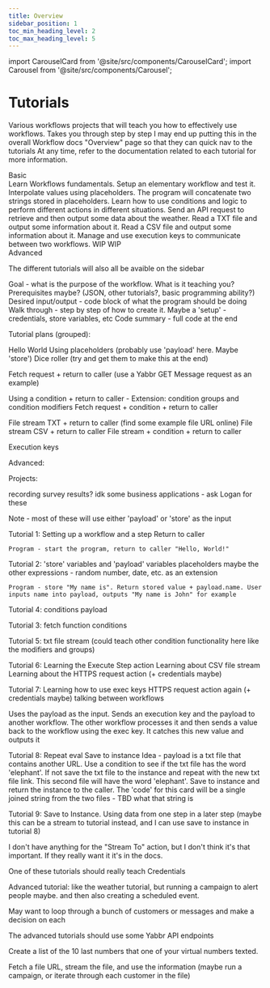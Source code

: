 ```yaml
---
title: Overview
sidebar_position: 1
toc_min_heading_level: 2
toc_max_heading_level: 5
---
```


import CarouselCard from '@site/src/components/CarouselCard';
import Carousel from '@site/src/components/Carousel';

# Tutorials 

Various workflows projects that will teach you how to effectively use workflows. Takes you through step by step
I may end up putting this in the overall Workflow docs "Overview" page so that they can quick nav to the tutorials
At any time, refer to the documentation related to each tutorial for more information.

<div className="subheading">Basic</div>

<Carousel>
    <CarouselCard code='"value": "Hello, World!"' name="Tutorial 1: Hello, World!" link="./basic/hello-world">Learn Workflows fundamentals. Setup an elementary workflow and test it.</CarouselCard>
    <CarouselCard code='"message": "My name is Alex"' name="Tutorial 2: Placeholders" link="./basic/placeholders">Interpolate values using placeholders. The program will concatenate two strings stored in placeholders.</CarouselCard>
    <CarouselCard code='"size": "Medium"' name="Tutorial 3: Conditions" link="./basic/conditions">Learn how to use conditions and logic to perform different actions in different situations.</CarouselCard>
    <CarouselCard code='"message": "Dangerous weather: Violent Rain. Be cautious."' name="Tutorial 4: Fetch Requests" link="./basic/fetch-requests">Send an API request to retrieve and then output some data about the weather.</CarouselCard>
    <CarouselCard code='"containsLoremIpsum": true, "line2": "Duis aute irure dolor in reprehenderit in voluptate velit esse cillum dolore eu fugiat nulla pariatur"' name="Tutorial 5: TXT File Stream" link="./basic/txt-file-stream">Read a TXT file and output some information about it.</CarouselCard>
    <CarouselCard code='"status": "Success"' name="Tutorial 6: CSV File Stream" link="./basic/csv-file-stream">Read a CSV file and output some information about it.</CarouselCard>
    <CarouselCard code='"message": "Payload is sufficient"' name="Tutorial 7: Execution Keys" link="./basic/execution-keys">Manage and use execution keys to communicate between two workflows.</CarouselCard>
    <CarouselCard code='WIP' name="Tutorial 8: Repeating a Step" link="./basic/repeating-step">WIP</CarouselCard>
    <CarouselCard code='WIP' name="Tutorial 9: Save to Instance" link="./basic/save-to-instance">WIP</CarouselCard>
</Carousel>


<br/>

<div className="subheader">Advanced</div>

<Carousel>
    <CarouselCard code='"value": "Hello, World!"' name="Tutorial 1: Hello, World!" />
    <CarouselCard code='"stored1": "Hello", "stored2": "World!"' name="Tutorial 2: Placeholders" />
    <CarouselCard code='"messageSender": "61400000003", "messageRecipient": "61400000002"' name="Tutorial 3: Fetch Requests" />
    <CarouselCard code='"isMessageLate": true' name="Tutorial 4: Conditions"/>
    <CarouselCard code='"line2": "He owns a car.", "isJohnPresent": true' name="Tutorial 5: TXT File Stream" />
    <CarouselCard code='"status": "Success"' name="Tutorial 6: CSV File Stream" />
    <CarouselCard code='"message": "Step 2 Completed"' name="Tutorial 7: Execution Keys" />
    <CarouselCard code='TBD' name="Tutorial 8: Repeating a Step" />
    <CarouselCard code='"status": "Success"' name="Tutorial 9: Save to Instance" />
</Carousel>





The different tutorials will also all be avaible on the sidebar



Goal - what is the purpose of the workflow. What is it teaching you?
Prerequisites maybe? (JSON, other tutorials?, basic programming ability?)
Desired input/output - code block of what the program should be doing
Walk through - step by step of how to create it. Maybe a 'setup' - credentials, store variables, etc
Code summary - full code at the end




Tutorial plans (grouped):


Hello World
Using placeholders (probably use 'payload' here. Maybe 'store')
Dice roller (try and get them to make this at the end)

Fetch request + return to caller (use a Yabbr GET Message request as an example)

Using a condition + return to caller - Extension: condition groups and condition modifiers
Fetch request + condition + return to caller

File stream TXT + return to caller (find some example file URL online)
File stream CSV + return to caller
File stream + condition + return to caller

Execution keys

Advanced:




Projects:

recording survey results? idk some business applications - ask Logan for these



Note - most of these will use either 'payload' or 'store' as the input

Tutorial 1:
Setting up a workflow and a step
Return to caller

    Program - start the program, return to caller "Hello, World!"

Tutorial 2:
'store' variables and 'payload' variables
placeholders
maybe the other expressions - random number, date, etc. as an extension

    Program - store "My name is". Return stored value + payload.name. User inputs name into payload, outputs "My name is John" for example


Tutorial 4:
conditions
payload



Tutorial 3:
fetch function
conditions



Tutorial 5:
txt file stream
(could teach other condition functionality here like the modifiers and groups)


Tutorial 6:
Learning the Execute Step action
Learning about CSV file stream
Learning about the HTTPS request action (+ credentials maybe)

Tutorial 7: 
Learning how to use exec keys
HTTPS request action again (+ credentials maybe)
talking between workflows

Uses the payload as the input. Sends an execution key and the payload to another workflow. The other workflow processes it and then sends a value back to the workflow using the exec key. It catches this new value and outputs it


Tutorial 8:
Repeat eval
Save to instance
Idea - payload is a txt file that contains another URL. Use a condition to see if the txt file has the word 'elephant'. If not save the txt file to the instance and repeat with the new txt file link. This second file will have the word 'elephant'. Save to instance and return the instance to the caller.
The 'code' for this card will be a single joined string from the two files - TBD what that string is

Tutorial 9:
Save to Instance. Using data from one step in a later step
(maybe this can be a stream to tutorial instead, and I can use save to instance in tutorial 8)


I don't have anything for the "Stream To" action, but I don't think it's that important. If they really want it it's in the docs.

One of these tutorials should really teach Credentials





Advanced tutorial:
like the weather tutorial, but running a campaign to alert people maybe. and then also creating a scheduled event.

May want to loop through a bunch of customers or messages and make a decision on each

The advanced tutorials should use some Yabbr API endpoints


Create a list of the 10 last numbers that one of your virtual numbers texted.



Fetch a file URL, stream the file, and use the information (maybe run a campaign, or iterate through each customer in the file)
